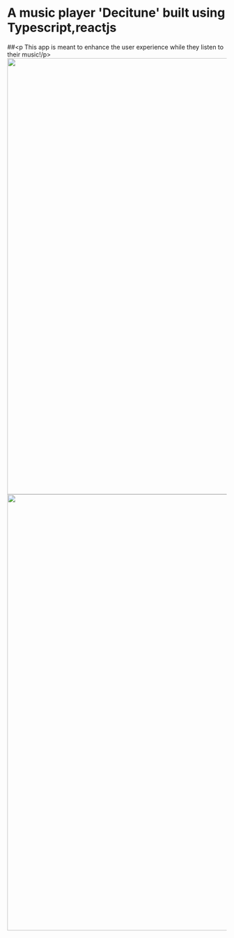 # A music player 'Decitune' built using Typescript,reactjs
##<p This app is meant to enhance the user experience while they listen to their music!/p> 
<img width="1000" src="https://user-images.githubusercontent.com/118537239/203788374-086ec3a1-a9e6-49b9-85cb-acf3e75b9062.png">
<img width="1000" src="https://user-images.githubusercontent.com/118537239/203788545-b32ef227-2550-4bb7-9321-9ef6347c507c.png">
